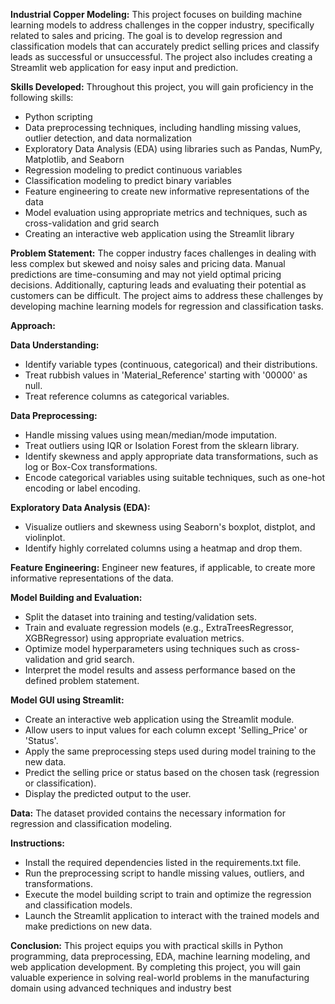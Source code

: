 **Industrial Copper Modeling:**
This project focuses on building machine learning models to address challenges in the copper industry, specifically related to sales and pricing. The goal is to develop regression and classification models that can accurately predict selling prices and classify leads as successful or unsuccessful. The project also includes creating a Streamlit web application for easy input and prediction.

**Skills Developed:**
Throughout this project, you will gain proficiency in the following skills:
* Python scripting
* Data preprocessing techniques, including handling missing values, outlier detection, and data normalization
* Exploratory Data Analysis (EDA) using libraries such as Pandas, NumPy, Matplotlib, and Seaborn
* Regression modeling to predict continuous variables
* Classification modeling to predict binary variables
* Feature engineering to create new informative representations of the data
* Model evaluation using appropriate metrics and techniques, such as cross-validation and grid search
* Creating an interactive web application using the Streamlit library

**Problem Statement:**
The copper industry faces challenges in dealing with less complex but skewed and noisy sales and pricing data. Manual predictions are time-consuming and may not yield optimal pricing decisions. Additionally, capturing leads and evaluating their potential as customers can be difficult. The project aims to address these challenges by developing machine learning models for regression and classification tasks.

**Approach:**

**Data Understanding:**
* Identify variable types (continuous, categorical) and their distributions.
* Treat rubbish values in 'Material_Reference' starting with '00000' as null.
* Treat reference columns as categorical variables.
  
**Data Preprocessing:**
* Handle missing values using mean/median/mode imputation.
* Treat outliers using IQR or Isolation Forest from the sklearn library.
* Identify skewness and apply appropriate data transformations, such as log or Box-Cox transformations.
* Encode categorical variables using suitable techniques, such as one-hot encoding or label encoding.

**Exploratory Data Analysis (EDA):**
* Visualize outliers and skewness using Seaborn's boxplot, distplot, and violinplot.
* Identify highly correlated columns using a heatmap and drop them.
  
**Feature Engineering:**
Engineer new features, if applicable, to create more informative representations of the data.

**Model Building and Evaluation:**
* Split the dataset into training and testing/validation sets.
* Train and evaluate regression models (e.g., ExtraTreesRegressor, XGBRegressor) using appropriate evaluation metrics.
* Optimize model hyperparameters using techniques such as cross-validation and grid search.
* Interpret the model results and assess performance based on the defined problem statement.
  
**Model GUI using Streamlit:**
* Create an interactive web application using the Streamlit module.
* Allow users to input values for each column except 'Selling_Price' or 'Status'.
* Apply the same preprocessing steps used during model training to the new data.
* Predict the selling price or status based on the chosen task (regression or classification).
* Display the predicted output to the user.

**Data:**
  The dataset provided contains the necessary information for regression and classification modeling.

**Instructions:**
* Install the required dependencies listed in the requirements.txt file.
* Run the preprocessing script to handle missing values, outliers, and transformations.
* Execute the model building script to train and optimize the regression and classification models.
* Launch the Streamlit application to interact with the trained models and make predictions on new data.
  
**Conclusion:**
This project equips you with practical skills in Python programming, data preprocessing, EDA, machine learning modeling, and web application development. By completing this project, you will gain valuable experience in solving real-world problems in the manufacturing domain using advanced techniques and industry best
